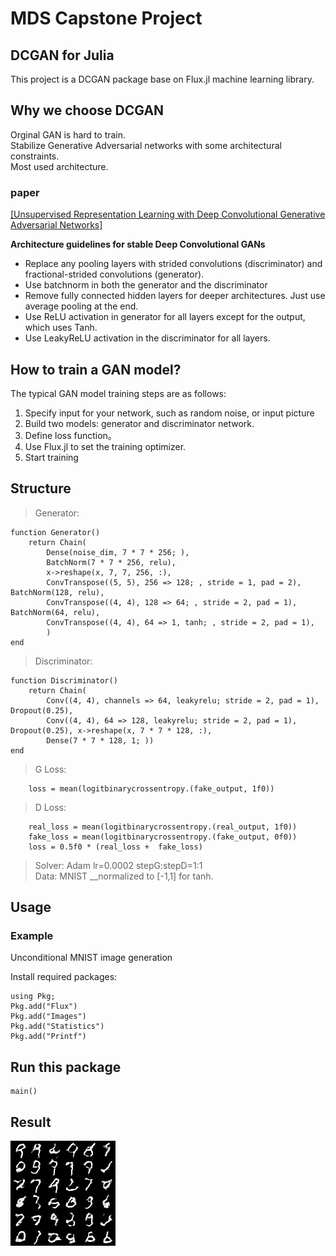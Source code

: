 # MDS Capstone Project
## DCGAN for Julia
This project is a DCGAN package base on Flux.jl machine learning library. 

## Why we choose DCGAN
 
Orginal GAN is hard to train.   
Stabilize Generative Adversarial networks with some architectural constraints.  
Most used architecture.  

### paper  
[[Unsupervised Representation Learning with Deep Convolutional Generative Adversarial Networks]](https://arxiv.org/pdf/1511.06434.pdf)  

**Architecture guidelines for stable Deep Convolutional GANs**  

* Replace any pooling layers with strided convolutions (discriminator) and fractional-strided convolutions (generator).  
* Use batchnorm in both the generator and the discriminator  
* Remove fully connected hidden layers for deeper architectures. Just use average pooling at the end.  
* Use ReLU activation in generator for all layers except for the output, which uses Tanh.
* Use LeakyReLU activation in the discriminator for all layers.  
## How to train a GAN model?

The typical GAN model training steps are as follows:

1. Specify input for your network, such as random noise, or input picture 
2. Build two models: generator and discriminator network.
3. Define loss function。
4. Use Flux.jl to set the training optimizer.
5. Start training

## Structure
> Generator:
``` 
function Generator()
    return Chain(
        Dense(noise_dim, 7 * 7 * 256; ),
        BatchNorm(7 * 7 * 256, relu),
        x->reshape(x, 7, 7, 256, :),
        ConvTranspose((5, 5), 256 => 128; , stride = 1, pad = 2), BatchNorm(128, relu),
        ConvTranspose((4, 4), 128 => 64; , stride = 2, pad = 1), BatchNorm(64, relu),
        ConvTranspose((4, 4), 64 => 1, tanh; , stride = 2, pad = 1),
        )
end
```
> Discriminator:
```
function Discriminator()
    return Chain(
        Conv((4, 4), channels => 64, leakyrelu; stride = 2, pad = 1), Dropout(0.25),
        Conv((4, 4), 64 => 128, leakyrelu; stride = 2, pad = 1), Dropout(0.25), x->reshape(x, 7 * 7 * 128, :),
        Dense(7 * 7 * 128, 1; ))
end
```
> G Loss:   
>
		loss = mean(logitbinarycrossentropy.(fake_output, 1f0))
> D Loss:   
>
		real_loss = mean(logitbinarycrossentropy.(real_output, 1f0))
        fake_loss = mean(logitbinarycrossentropy.(fake_output, 0f0))
        loss = 0.5f0 * (real_loss +  fake_loss)
> Solver: Adam lr=0.0002    stepG:stepD=1:1   
> Data: MNIST __normalized to [-1,1] for tanh.


## Usage
### Example 

Unconditional MNIST image generation

Install required packages:
```
using Pkg; 
Pkg.add("Flux")
Pkg.add("Images")
Pkg.add("Statistics")
Pkg.add("Printf")
```

## Run this package

```
main()
```

## Result
![pic1](https://github.com/YaoLaplace/Julia-Package/blob/master/DCGAN_result/steps_004600.png "Generate image")





